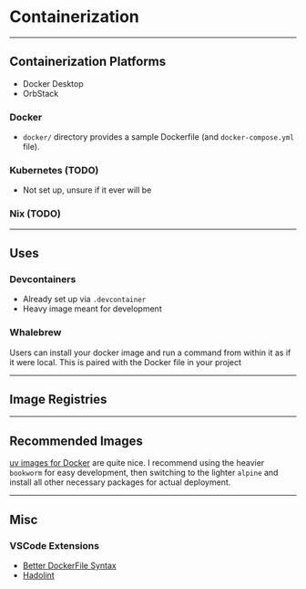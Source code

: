 # Containerization

______________________________________________________________________

## Containerization Platforms

- Docker Desktop
- OrbStack

### Docker

- `docker/` directory provides a sample Dockerfile (and `docker-compose.yml` file).

### Kubernetes (TODO)

- Not set up, unsure if it ever will be

### Nix (TODO)

______________________________________________________________________

## Uses

### Devcontainers

- Already set up via `.devcontainer`
- Heavy image meant for development

### Whalebrew

Users can install your docker image and run a command from within it as if it were local. This is paired with the Docker file in your project

______________________________________________________________________

## Image Registries

______________________________________________________________________

## Recommended Images

[uv images for Docker](https://docs.astral.sh/uv/guides/integration/docker/) are quite nice. I recommend using the heavier `bookworm` for easy development, then switching to the lighter `alpine` and install all other necessary packages for actual deployment.

______________________________________________________________________

## Misc

### VSCode Extensions

- [Better DockerFile Syntax](https://marketplace.visualstudio.com/items?itemName=jeff-hykin.better-dockerfile-syntax)
- [Hadolint](https://marketplace.visualstudio.com/items?itemName=exiasr.hadolint)
